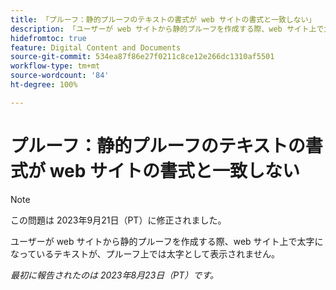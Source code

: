 ```yaml
---
title: 「プルーフ：静的プルーフのテキストの書式が web サイトの書式と一致しない」
description: 「ユーザーが web サイトから静的プルーフを作成する際、web サイト上で太字になっているテキストが、プルーフ上では太字として表示されません。」
hidefromtoc: true
feature: Digital Content and Documents
source-git-commit: 534ea87f86e27f0211c8ce12e266dc1310af5501
workflow-type: tm+mt
source-wordcount: '84'
ht-degree: 100%

---
```



# プルーフ：静的プルーフのテキストの書式が web サイトの書式と一致しない

<!--WF, WFP TOCs-->

>[!NOTE]
>
>この問題は 2023年9月21日（PT）に修正されました。

ユーザーが web サイトから静的プルーフを作成する際、web サイト上で太字になっているテキストが、プルーフ上では太字として表示されません。

_最初に報告されたのは 2023年8月23日（PT）です。_

